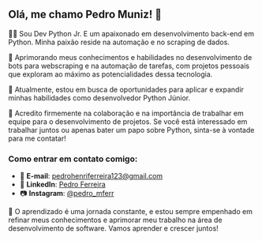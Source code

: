 ## Olá, me chamo Pedro Muniz! 👋

👨‍💻 Sou Dev Python Jr. E um apaixonado em desenvolvimento back-end em Python. Minha paixão reside na automação e no scraping de dados.

🤖 Aprimorando meus conhecimentos e habilidades no desenvolvimento de bots para webscraping e na automação de tarefas, com projetos pessoais que exploram ao máximo as potencialidades dessa tecnologia.

💼 Atualmente, estou em busca de oportunidades para aplicar e expandir minhas habilidades como desenvolvedor Python Júnior.

🤝 Acredito firmemente na colaboração e na importância de trabalhar em equipe para o desenvolvimento de projetos. Se você está interessado em trabalhar juntos ou apenas bater um papo sobre Python, sinta-se à vontade para me contatar!

### Como entrar em contato comigo:

- 📧 **E-mail**: [pedrohenriferreira123@gmail.com](mailto:pedrohenriferreira123@gmail.com)
- 💼 **LinkedIn**: [Pedro Ferreira](https://www.linkedin.com/in/pedro-f-951210140/)
- 📷 **Instagram**: [@pedro_mferr](https://www.instagram.com/pedro_mferr/)

🚀 O aprendizado é uma jornada constante, e estou sempre empenhado em refinar meus conhecimentos e aprimorar meu trabalho na área de desenvolvimento de software. Vamos aprender e crescer juntos!
